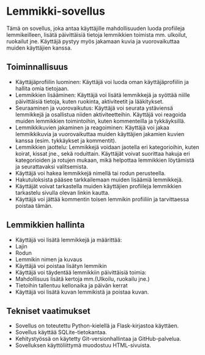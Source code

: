 # Lemmikki-sovellus

Tämä on sovellus, joka antaa käyttäjille mahdollisuuden luoda profiileja lemmikeilleen, lisätä päivittäisiä tietoja lemmikkien toimista mm. ulkoilut, ruokailut jne. Käyttäjä pystyy myös jakamaan kuvia ja vuorovaikuttaa muiden käyttäjien kanssa.

## Toiminnallisuus

- Käyttäjäprofiilin luominen: Käyttäjä voi luoda oman käyttäjäprofiilin ja hallita omia tietojaan.
- Lemmikkien lisääminen: Käyttäjä voi lisätä lemmikkejä ja syöttää niille päivittäisiä tietoja, kuten ruokinta, aktiviteetit ja lääkitykset.
- Seuraaminen ja vuorovaikutus: Käyttäjä voi seurata ystäviensä lemmikkejä ja osallistua niiden aktiviteetteihin. Käyttäjä voi reagoida muiden lemmikkien toimintoihin, kuten kommenteilla ja tykkäyksillä.
- Lemmikkikuvien jakaminen ja reagoiminen: Käyttäjä voi jakaa lemmikkikuvia ja vuorovaikuttaa muiden käyttäjien jakamien kuvien kanssa (esim. tykkäykset ja kommentit).
- Lemmikkien jaottelu: Lemmikkejä voidaan jaotella eri kategorioihin, kuten koirat, kissat jne., sekä roduittain. Käyttäjät voivat suorittaa hakuja eri kategorioiden ja rotujen mukaan, mikä helpottaa lemmikkien löytämistä ja seurattavaksi valitsemista.
- Käyttäjä voi hakea lemmikkejä nimellä tai rodun perusteella.
- Hakutuloksista pääsee tarkkailemaan muiden lisäämiä lemmikkejä.
- Käyttäjät voivat tarkastella muiden käyttäjien profiileja lemmikkien tarkastelu sivulla olevan linkin kautta.
- Käyttäjä voi jättää kommentin toisen lemmikin profiiliin ja tarvittaessa poistaa tämän.

## Lemmikkien hallinta
- Käyttäjä voi lisätä lemmikkejä ja määrittää:
 - Lajin
 - Rodun
 - Lemmikin nimen ja kuvaus
- Käyttäjä voi poistaa lisätyn lemmikin
- Käyttäjä voi täydentää lemmikkiin päivittäisiä toimia:
 - Mahdollisuus lisätä kertoja mm.(Ulkoilu, ruokailu jne.)
 - Tietoihin tallentuu kellonaika ja päivän kerrat
 - Käyttäjä voi lisätä kuvan lemmikistä ja poistaa kuvan.


## Tekniset vaatimukset

- Sovellus on toteutettu Python-kielellä ja Flask-kirjastoa käyttäen.
- Sovellus käyttää SQLite-tietokantaa.
- Kehitystyössä on käytetty Git-versionhallintaa ja GitHub-palvelua.
- Sovelluksen käyttöliittymä muodostuu HTML-sivuista.




